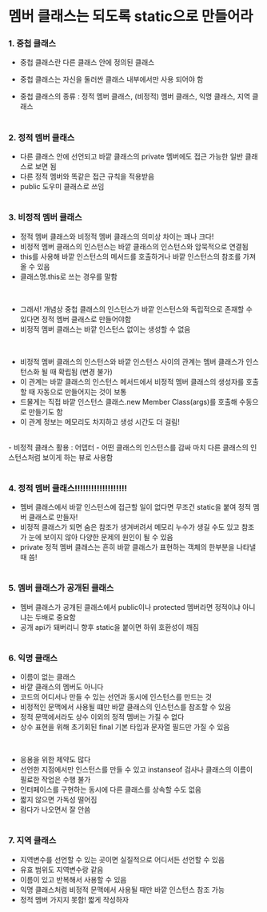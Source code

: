 # 멤버 클래스는 되도록 static으로 만들어라

### 1. 중첩 클래스
- 중첩 클래스란 다른 클래스 안에 정의된 클래스
- 중첩 클래스는 자신을 둘러싼 클래스 내부에서만 사용 되어야 함

- 중첩 클래스의 종류 : 정적 멤버 클래스, (비정적) 멤버 클래스, 익명 클래스, 지역 클래스

#
### 2. 정적 멤버 클래스
- 다른 클래스 안에 선언되고 바깥 클래스의 private 멤버에도 접근 가능한 일반 클래스로 보면 됨
- 다른 정적 멤버와 똑같은 접근 규칙을 적용받음
- public 도우미 클래스로 쓰임

#
### 3. 비정적 멤버 클래스
- 정적 멤버 클래스와 비정적 멤버 클래스의 의미상 차이는 꽤나 크다!
- 비정적 멤버 클래스의 인스턴스는 바깥 클래스의 인스턴스와 암묵적으로 연결됨
- this를 사용해 바깥 인스턴스의 메서드를 호출하거나 바깥 인스턴스의 참조를 가져올 수 있음
- 클래스명.this로 쓰는 경우를 말함

<br>

- 그래서! 개념상 중첩 클래스의 인스턴스가 바깥 인스턴스와 독립적으로 존재할 수 있다면 정적 멤버 클래스로 만들어야함
- 비정적 멤버 클래스는 바깥 인스턴스 없이는 생성할 수 없음

<br>

- 비정적 멤버 클래스의 인스턴스와 바깥 인스턴스 사이의 관계는 멤버 클래스가 인스턴스화 될 때 확립됨 (변경 불가)
- 이 관계는 바깥 클래스의 인스턴스 메서드에서 비정적 멤버 클래스의 생성자를 호출할 때 자동으로 만들어지는 것이 보통
- 드물게는 직접 바깥 인스턴스 클래스.new Member Class(args)를 호출해 수동으로 만들기도 함
- 이 관계 정보는 메모리도 차지하고 생성 시간도 더 걸림!

<br>
- 비정적 클래스 활용 : 어뎁터
- 어떤 클래스의 인스턴스를 감싸 마치 다른 클래스의 인스턴스처럼 보이게 하는 뷰로 사용함

#
### 4. 정적 멤버 클래스!!!!!!!!!!!!!!!!!!!
- 멤버 클래스에서 바깥 인스턴스에 접근할 일이 없다면 무조건 static을 붙여 정적 멤버 클래스로 만들자!
- 비정적 클래스가 되면 숨은 참조가 생겨버려서 메모리 누수가 생길 수도 있고 참조가 눈에 보이지 않아 다양한 문제의 원인이 될 수 있음
- private 정적 멤버 클래스는 흔히 바깥 클래스가 표현하는 객체의 한부분을 나타낼 때 씀!

#
### 5. 멤버 클래스가 공개된 클래스
- 멤버 클래스가 공개된 클래스에서 public이나 protected 멤버라면 정적이냐 아니냐는 두배로 중요함
- 공개 api가 돼버리니 향후 static을 붙이면 하위 호환성이 깨짐

#
### 6. 익명 클래스
- 이름이 없는 클래스
- 바깥 클래스의 멤버도 아니다
- 코드의 어디서나 만들 수 있는 선언과 동시에 인스턴스를 만드는 것
- 비정적인 문맥에서 사용될 떄만 바깥 클래스의 인스턴스를 참조할 수 있음
- 정적 문맥에서라도 상수 이외의  정적 멤버는 가질 수 없다
- 상수 표현을 위해 초기회된 final 기본 타입과 문자열 필드만 가질 수 있음

<br>

- 응용을 위한 제약도 많다
- 선언한 지점에서만 인스턴스를 만들 수 있고 instanseof 검사나 클래스의 이름이 필료한 작업은 수행 불가
- 인터페이스를 구현하는 동시에 다른 클래스를 상속할 수도 없음
- 짧지 않으면 가독성 떨어짐
- 람다가 나오면서 잘 안씀

#
### 7. 지역 클래스
- 지역변수를 선언할 수 있는 곳이면 실질적으로 어디서든 선언할 수 있음
- 유효 범위도 지역변수랑 같음
- 이름이 있고 반복해서 사용할 수 있음
- 익명 클래스처럼 비정적 문맥에서 사용될 때만 바깥 인스턴스 참조 가능
- 정적 멤버 가지지 못함! 짧게 작성하자
